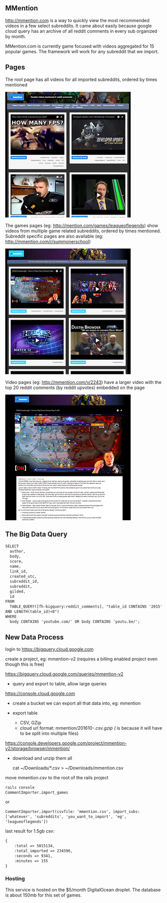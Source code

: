 ## MMention

http://mmention.com is a way to quickly view the most recommended videos in a few select subreddits.  It came about easily because google cloud query has an archive of all reddit comments in every sub organized by month.

MMention.com is currently game focused with videos aggregated for 15 popular games.  The framework will work for any subreddit that we import.

## Pages

The root page has all videos for all imported subreddits, ordered by times mentioned

![Github icon](https://raw.githubusercontent.com/pdenya/mmention/master/public/images/screenshots/index.jpg)

The games pages (eg: http://mention.com/games/leagueoflegends) show videos from multiple game related subreddits, ordered by times mentioned.  Subreddit specific pages are also available (eg: http://mmention.com/r/summonerschool)

![Github icon](https://raw.githubusercontent.com/pdenya/mmention/master/public/images/screenshots/sub.jpg)

Video pages (eg: http://mmention.com/v/2243) have a larger video with the top 20 reddit comments (by reddit upvotes) embedded on the page

![Github icon](https://raw.githubusercontent.com/pdenya/mmention/master/public/images/screenshots/video.jpg)


## The Big Data Query

	SELECT
	  author,
	  body,
	  score,
	  name,
	  link_id,
	  created_utc,
	  subreddit_id,
	  subreddit,
	  gilded,
	  id
	FROM
	  TABLE_QUERY([fh-bigquery:reddit_comments], "table_id CONTAINS '2015' AND LENGTH(table_id)<8")
	WHERE
	  body CONTAINS 'youtube.com/' OR body CONTAINS 'youtu.be/';

## New Data Process

login to https://bigquery.cloud.google.com

create a project, eg: mmention-v2 (requires a billing enabled project even though this is free)

https://bigquery.cloud.google.com/queries/mmention-v2
- query and export to table, allow large queries

https://console.cloud.google.com
- create a bucket we can export all that data into, eg: mmention

- export table
	- CSV, GZip
	- cloud url format: mmention/201610-*.csv.gzip (* is because it will have to be split into multiple files)

https://console.developers.google.com/project/mmention-v2/storage/browser/mmention/
 - download and unzip them all

    cat ~/Downloads/*.csv > ~/Downloads/mmention.csv

move mmention.csv to the root of the rails project


    rails console
    CommentImporter.import_games

or 

    CommentImporter.import(csvfile: 'mmention.csv', import_subs: ['whatever', 'subreddits', 'you_want_to_import', 'eg', 'leagueoflegends'])

last result for 1.5gb csv:

	{
		:total => 5015134,
		:total_imported => 234596,
		:seconds => 9341,
		:minutes => 155
	}

### Hosting

This service is hosted on the $5/month DigitalOcean droplet.  The database is about 150mb for this set of games.





